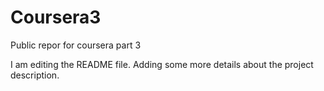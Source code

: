 # Coursera3
Public repor for coursera part 3

I am editing the README file. Adding some more details about the project description.
